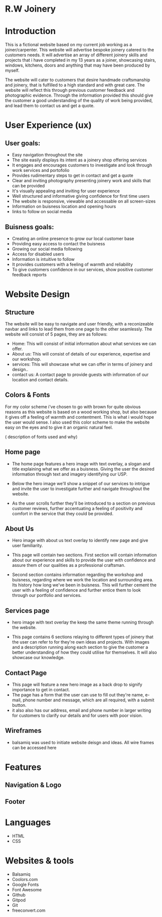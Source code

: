 #  R.W Joinery
# Introduction
<p> This is a fictional website based on my current job working as a joiner/carpenter. This website will advertise bespoke joinery catered to the customers needs. It will advertise an array of different joinery skills and projects that i have completed in my 13 years as a joiner, showcasing stairs, windows, kitchens, doors and anything that may have been produced by myself.

The website will cater to customers that desire handmade craftsmanship and joinery, that is fulfilled to a high standard and with great care. The website will reflect this through previous customer feedback and photographic evidence. Through the information provided this should give the customer a good understanding of the quality of work being provided, and lead them to contact us and get a quote. </p>  
   
# User Experience (ux)

## User goals:
* Easy navigation throughout the site
* The site easily displays its intent as a joinery shop offering services 
* It engages and encourages customers to investigate and look through work services and portofolio
* Provides rudimentary steps to get in contact and get a quote
* Clear and inviting photography presenting joinery work and skills that can be provided
* It's visually appealing and inviting for user experience
* Well structured and informative giving confidence for first time users
* The website is responsive, viewable and accessable on all screen-sizes 
* Information on buisness location and opening hours
* links to follow on social media




## Buisness goals:
* Creating an online presence to grow our local customer base
* Providing easy access to contact the buisness 
* Growing our social media following
* Access for disabled users
* Information is intuitive to follow 
* It provides customers with a feeling of warmth and reliability 
* To give customers confidence in our services, show positive customer feedback reports

# Website Design

## Structure

The website will be easy to navigate and user friendly, with a reconizeable navbar and links to lead them from one page to the other seamlessly. The website will consist of 5 pages, they are as follows:

* Home: This will consist of initial information about what services we can offer.
* About us: This will consist of details of our experience, expertise and our workshop.
* services: This will showcase what we can offer in terms of joinery and design..
* contact us: A contact page to provide guests with information of our location and contact details.

## Colors & Fonts

For my color scheme i've chosen to go with brown for quite obvious reasons as this website is based on a wood working shop, but also because it gives off a feeling of warmth and contentment. This is what i would hope the user would sense. I also used this color scheme to make the website easy on the eyes and to give it an organic natural feel. 

( description of fonts used and why)


 ## Home page
 * The home page features a hero image with text overlay, a slogan and title explaining what we offer as a buisness. Giving the user the desired information through text and imagery identifying our USP. 
 
 * Below the hero image we'll show a snippet of our services to intrigue and invite the user to investigate further and navigate throughout the website. 

 * As the user scrolls further they'll be introduced to a section on previous customer reviews, further accentuating a feeling of positivity and comfort in the service that they could be provided.
 ## About Us
 * Hero image with about us text overlay to identify new page and give user familiarity.
 
 * This page will contain two sections. First section will contain information about our experience and skills to provide the user with confidence and assure them of our qualities as a professional craftsman.
 
 * Second section contains information regarding the workshop and buisness, regarding where we work the location and surrounding area. Its history how long we've been in buisness. This will further cement the user with a feeling of confidence and further entice them to look through our portfolio and services.
 ## Services page
 
 * hero image with text overlay the keep the same theme running through the website.

 * This page contains 6 sections relaying to different types of joinery that the user can refer to for they're own ideas and projects. With images and a description running along each section to give the customer a better understanding of how they could utilise for themselves. It will also showcase our knowledge.

 ## Contact Page
  * This page will feature a new hero image as a back drop to signify importance to get in contact.
  * The page has a form that the user can use to fill out they're name, e-mail, phone number and message, which are all required, with a submit button.
  * it also also has our address, email and phone number in larger writing for customers to clarify our details and for users with poor vision.

 ## Wireframes
 * balsamiq was used to initiate website deisgn and ideas. All wire frames can be accessed here
  
 # Features
 
 ## Navigation & Logo



 ## Footer

 # Languages
 * HTML
 * CSS

 # Websites & tools
 * Balsamiq
 * Coolors.com
 * Google Fonts
 * Font Awesome
 * Github
 * Gitpod
 * Git
 * freeconvert.com









 


   
